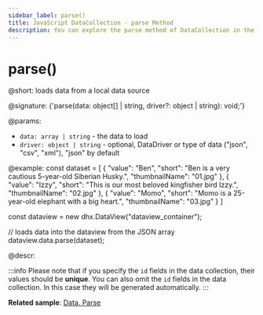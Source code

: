 ```yaml
---
sidebar_label: parse()
title: JavaScript DataCollection - parse Method 
description: You can explore the parse method of DataCollection in the documentation of the DHTMLX JavaScript UI library. Browse developer guides and API reference, try out code examples and live demos, and download a free 30-day evaluation version of DHTMLX Suite.
---
```


# parse()

@short: loads data from a local data source

@signature: {'parse(data: object[] | string, driver?: object | string): void;'}

@params:
- `data: array | string` - the data to load
- `driver: object | string` - optional, DataDriver or type of data ("json", "csv", "xml"), "json" by default

@example:
const dataset = [
    {
        "value": "Ben",
        "short": "Ben is a very cautious 5-year-old Siberian Husky.",
        "thumbnailName": "01.jpg"
    },
    {
        "value": "Izzy",
        "short": "This is our most beloved kingfisher bird Izzy.",
        "thumbnailName": "02.jpg"
    },
    {
        "value": "Momo",
        "short": "Momo is a 25-year-old elephant with a big heart.",
        "thumbnailName": "03.jpg"
    }
]

const dataview = new dhx.DataView("dataview_container");

// loads data into the dataview from the JSON array
dataview.data.parse(dataset);

@descr:

:::info
Please note that if you specify the `id` fields in the data collection, their values should be **unique**. You can also omit the `id` fields in the data collection. In this case they will be generated automatically.
:::

**Related sample**: [Data. Parse](https://snippet.dhtmlx.com/0zrxtmvi)
